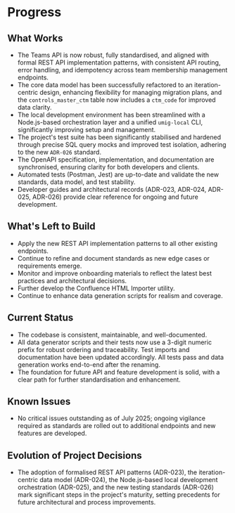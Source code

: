 # Progress

## What Works

- The Teams API is now robust, fully standardised, and aligned with formal REST API implementation patterns, with consistent API routing, error handling, and idempotency across team membership management endpoints.
- The core data model has been successfully refactored to an iteration-centric design, enhancing flexibility for managing migration plans, and the `controls_master_ctm` table now includes a `ctm_code` for improved data clarity.
- The local development environment has been streamlined with a Node.js-based orchestration layer and a unified `umig-local` CLI, significantly improving setup and management.
- The project's test suite has been significantly stabilised and hardened through precise SQL query mocks and improved test isolation, adhering to the new `ADR-026` standard.
- The OpenAPI specification, implementation, and documentation are synchronised, ensuring clarity for both developers and clients.
- Automated tests (Postman, Jest) are up-to-date and validate the new standards, data model, and test stability.
- Developer guides and architectural records (ADR-023, ADR-024, ADR-025, ADR-026) provide clear reference for ongoing and future development.

## What's Left to Build

- Apply the new REST API implementation patterns to all other existing endpoints.
- Continue to refine and document standards as new edge cases or requirements emerge.
- Monitor and improve onboarding materials to reflect the latest best practices and architectural decisions.
- Further develop the Confluence HTML Importer utility.
- Continue to enhance data generation scripts for realism and coverage.

## Current Status

- The codebase is consistent, maintainable, and well-documented.
- All data generator scripts and their tests now use a 3-digit numeric prefix for robust ordering and traceability. Test imports and documentation have been updated accordingly. All tests pass and data generation works end-to-end after the renaming.
- The foundation for future API and feature development is solid, with a clear path for further standardisation and enhancement.

## Known Issues

- No critical issues outstanding as of July 2025; ongoing vigilance required as standards are rolled out to additional endpoints and new features are developed.

## Evolution of Project Decisions

- The adoption of formalised REST API patterns (ADR-023), the iteration-centric data model (ADR-024), the Node.js-based local development orchestration (ADR-025), and the new testing standards (ADR-026) mark significant steps in the project's maturity, setting precedents for future architectural and process improvements.
